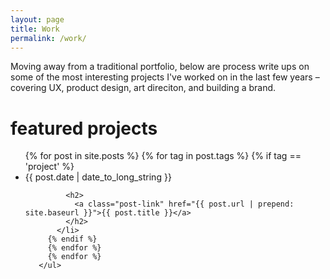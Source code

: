 ```yaml
---
layout: page
title: Work
permalink: /work/
---
```


Moving away from a traditional portfolio, below are process write ups on some of the most interesting projects I've worked on in the last few years – covering UX, product design, art direciton, and building a brand.

<div class="home">
  <div class="listings">
       <h1 class="page-heading">featured projects</h1>
       <ul class="post-list">
         {% for post in site.posts %}
         {% for tag in post.tags %}
         {% if tag == 'project' %}
           <li>
             <span class="post-meta">{{ post.date | date_to_long_string }}</span>
   
             <h2>
               <a class="post-link" href="{{ post.url | prepend: site.baseurl }}">{{ post.title }}</a>
             </h2>
           </li>
         {% endif %}
         {% endfor %}
         {% endfor %}
       </ul>
  </div>

</div>